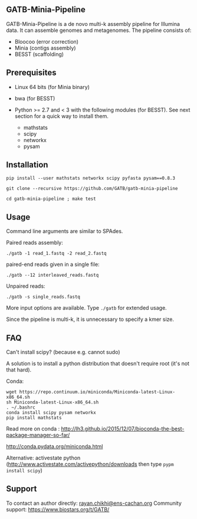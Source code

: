 GATB-Minia-Pipeline
-------------

GATB-Minia-Pipeline is a de novo multi-k assembly pipeline for Illumina data. 
It can assemble genomes and metagenomes.
The pipeline consists of:
- Bloocoo (error correction)
- Minia (contigs assembly)
- BESST (scaffolding)

Prerequisites
-------------

- Linux 64 bits (for Minia binary)

- bwa (for BESST)

- Python >= 2.7 and < 3 with the following modules (for BESST). See next section for a quick way to install them.

    * mathstats
    * scipy
    * networkx
    * pysam


Installation
------------

    pip install --user mathstats networkx scipy pyfasta pysam==0.8.3

    git clone --recursive https://github.com/GATB/gatb-minia-pipeline

    cd gatb-minia-pipeline ; make test

Usage
-----

Command line arguments are similar to SPAdes.

Paired reads assembly:

    ./gatb -1 read_1.fastq -2 read_2.fastq

paired-end reads given in a single file:

    ./gatb --12 interleaved_reads.fastq

Unpaired reads:

    ./gatb -s single_reads.fastq

More input options are available. Type `./gatb` for extended usage.

Since the pipeline is multi-k, it is unnecessary to specify a kmer size.

FAQ
---

Can't install scipy? (because e.g. cannot sudo) 

A solution is to install a python distribution that doesn't require root (it's not that hard).

Conda: 

    wget https://repo.continuum.io/miniconda/Miniconda-latest-Linux-x86_64.sh
    sh Miniconda-latest-Linux-x86_64.sh
    . ~/.bashrc
    conda install scipy pysam networkx
    pip install mathstats

Read more on conda : http://lh3.github.io/2015/12/07/bioconda-the-best-package-manager-so-far/

http://conda.pydata.org/miniconda.html

Alternative: activestate python (http://www.activestate.com/activepython/downloads then type `pypm install scipy`)

Support
-------

To contact an author directly: rayan.chikhi@ens-cachan.org
Community support: https://www.biostars.org/t/GATB/
